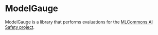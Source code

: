 # ModelGauge

ModelGauge is a library that performs evaluations for the [MLCommons AI Safety project](https://mlcommons.org/working-groups/ai-safety/ai-safety/).
